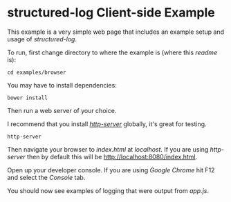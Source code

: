 # structured-log Client-side Example

This example is a very simple web page that includes an example setup and usage of *structured-log*.

To run, first change directory to where the example is (where this *readme* is): 

	cd examples/browser 

You may have to install dependencies:

	bower install	

Then run a web server of your choice.

I recommend that you install [*http-server*](https://www.npmjs.com/package/http-server) globally, it's great for testing. 

	http-server

Then navigate your browser to *index.html* at *localhost*. If you are using *http-server* then by default this will be [http://localhost:8080/index.html](http://localhost:8080/index.html).

Open up your developer console. If you are using *Google Chrome* hit F12 and select the *Console* tab.

You should now see examples of logging that were output from *app.js*.